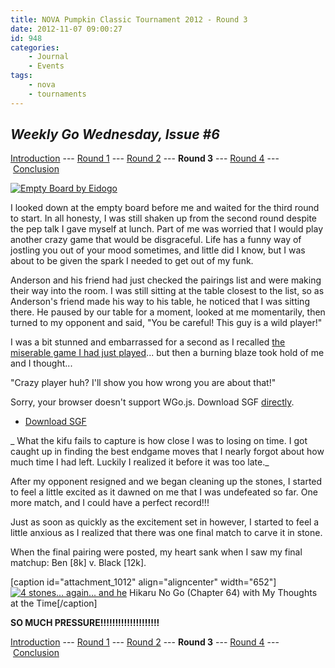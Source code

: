 ```yaml
---
title: NOVA Pumpkin Classic Tournament 2012 - Round 3
date: 2012-11-07 09:00:27
id: 948
categories:
	- Journal
	- Events
tags:
	- nova
	- tournaments
---
```


## _Weekly Go Wednesday, Issue #6_

[Introduction](http://www.bengozen.com/nova-pumpkin-class-2012-intro/ "NOVA Pumpkin Classic Tournament 2012 — Introduction") --- [Round 1](http://www.bengozen.com/nova-pumpkin-classic-tournament-2012-round-1/ "NOVA Pumpkin Classic Tournament 2012 — Round 1") --- [Round 2](http://www.bengozen.com/nova-pumpkin-classic-tournament-2012-round-2/ "NOVA Pumpkin Classic Tournament 2012 — Round 2") --- **Round 3** --- [Round 4](http://www.bengozen.com/nova-pumpkin-classic-tournament-2012-round-4/ "NOVA Pumpkin Classic Tournament 2012 — Round 4") --- [Conclusion](http://www.bengozen.com/nova-pumpkin-classic-tournament-2012-conclusion/ "NOVA Pumpkin Classic Tournament 2012 — Conclusion")

[![Empty Board by Eidogo](http://www.bengozen.com/wp-content/uploads/2012/11/Blank-300x300.png "Empty Board")](http://www.bengozen.com/wp-content/uploads/2012/11/Blank.png)

I looked down at the empty board before me and waited for the third round to start. In all honesty, I was still shaken up from the second round despite the pep talk I gave myself at lunch. Part of me was worried that I would play another crazy game that would be disgraceful. Life has a funny way of jostling you out of your mood sometimes, and little did I know, but I was about to be given the spark I needed to get out of my funk.

<!--more-->

Anderson and his friend had just checked the pairings list and were making their way into the room. I was still sitting at the table closest to the list, so as Anderson's friend made his way to his table, he noticed that I was sitting there. He paused by our table for a moment, looked at me momentarily, then turned to my opponent and said, "You be careful! This guy is a wild player!"

I was a bit stunned and embarrassed for a second as I recalled [the miserable game I had just played](http://www.bengozen.com/nova-pumpkin-classic-tournament-2012-round-2/ "NOVA Pumpkin Classic Tournament 2012 — Round 2")... but then a burning blaze took hold of me and I thought...

"Crazy player huh? I'll show you how wrong you are about that!"

<!--more-->

<article>
	<section data-wgo="/kifu/2012/2012.11.07-NOVA-PC-Round-3.sgf" data-wgo-enablewheel="false" style="width: 100%">
	  <p>Sorry, your browser doesn't support WGo.js. Download SGF <a href="/kifu/2012/2012.11.07-NOVA-PC-Round-3.sgf">directly</a>.</p>
	</section>
	<div><ul><li><a href="/kifu/2012/2012.11.07-NOVA-PC-Round-3.sgf">Download SGF</a></li></ul></div>
</article>

_ What the kifu fails to capture is how close I was to losing on time. I got caught up in finding the best endgame moves that I nearly forgot about how much time I had left. Luckily I realized it before it was too late._

After my opponent resigned and we began cleaning up the stones, I started to feel a little excited as it dawned on me that I was undefeated so far. One more match, and I could have a perfect record!!!

Just as soon as quickly as the excitement set in however, I started to feel a little anxious as I realized that there was one final match to carve it in stone.

When the final pairing were posted, my heart sank when I saw my final matchup: Ben [8k] v. Black [12k].

[caption id="attachment_1012" align="aligncenter" width="652"][![4 stones... again... and he](http://www.bengozen.com/wp-content/uploads/2012/11/hikaru64_15.jpg "hikarunogo bengozen caption")](http://www.bengozen.com/wp-content/uploads/2012/11/hikaru64_15.jpg) Hikaru No Go (Chapter 64) with My Thoughts at the Time[/caption]

**SO MUCH PRESSURE!!!!!!!!!!!!!!!!!!!!**

[Introduction](http://www.bengozen.com/nova-pumpkin-class-2012-intro/ "NOVA Pumpkin Classic Tournament 2012 — Introduction") --- [Round 1](http://www.bengozen.com/nova-pumpkin-classic-tournament-2012-round-1/ "NOVA Pumpkin Classic Tournament 2012 — Round 1") --- [Round 2](http://www.bengozen.com/nova-pumpkin-classic-tournament-2012-round-2/ "NOVA Pumpkin Classic Tournament 2012 — Round 2") --- **Round 3** --- [Round 4](http://www.bengozen.com/nova-pumpkin-classic-tournament-2012-round-4/ "NOVA Pumpkin Classic Tournament 2012 — Round 4") --- [Conclusion](http://www.bengozen.com/nova-pumpkin-classic-tournament-2012-conclusion/ "NOVA Pumpkin Classic Tournament 2012 — Conclusion")